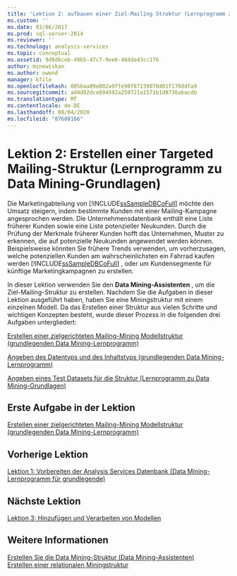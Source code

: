 ```yaml
---
title: 'Lektion 2: aufbauen einer Ziel-Mailing Struktur (Lernprogramm zu Data Mining-Grundlagen) | Microsoft-Dokumentation'
ms.custom: ''
ms.date: 03/06/2017
ms.prod: sql-server-2014
ms.reviewer: ''
ms.technology: analysis-services
ms.topic: conceptual
ms.assetid: 9d0d6ceb-49b5-47c7-9ee6-464da43cc1f6
author: minewiskan
ms.author: owend
manager: kfile
ms.openlocfilehash: 005baa09e802a9ffe98f87239070401f170ddfa9
ms.sourcegitcommit: ad4d92dce894592a259721a1571b1d8736abacdb
ms.translationtype: MT
ms.contentlocale: de-DE
ms.lasthandoff: 08/04/2020
ms.locfileid: "87608166"
---
```

# <a name="lesson-2-building-a-targeted-mailing-structure-basic-data-mining-tutorial"></a>Lektion 2: Erstellen einer Targeted Mailing-Struktur (Lernprogramm zu Data Mining-Grundlagen)
  Die Marketingabteilung von [!INCLUDE[ssSampleDBCoFull](../includes/sssampledbcofull-md.md)] möchte den Umsatz steigern, indem bestimmte Kunden mit einer Mailing-Kampagne angesprochen werden. Die Unternehmensdatenbank enthält eine Liste früherer Kunden sowie eine Liste potenzieller Neukunden. Durch die Prüfung der Merkmale früherer Kunden hofft das Unternehmen, Muster zu erkennen, die auf potenzielle Neukunden angewendet werden können. Beispielsweise könnten Sie frühere Trends verwenden, um vorherzusagen, welche potenziellen Kunden am wahrscheinlichsten ein Fahrrad kaufen werden [!INCLUDE[ssSampleDBCoFull](../includes/sssampledbcofull-md.md)] , oder um Kundensegmente für künftige Marketingkampagnen zu erstellen.  
  
 In dieser Lektion verwenden Sie den **Data Mining-Assistenten** , um die Ziel-Mailing-Struktur zu erstellen. Nachdem Sie die Aufgaben in dieser Lektion ausgeführt haben, haben Sie eine Miningstruktur mit einem einzelnen Modell. Da das Erstellen einer Struktur aus vielen Schritte und wichtigen Konzepten besteht, wurde dieser Prozess in die folgenden drei Aufgaben untergliedert:  
  
 [Erstellen einer zielgerichteten Mailing-Mining Modellstruktur &#40;grundlegenden Data Mining-Lernprogramm&#41;](../../2014/tutorials/creating-a-targeted-mailing-mining-model-structure-basic-data-mining-tutorial.md)  
  
 [Angeben des Datentyps und des Inhaltstyps &#40;grundlegenden Data Mining-Lernprogramm&#41;](../../2014/tutorials/specifying-the-data-type-and-content-type-basic-data-mining-tutorial.md)  
  
 [Angeben eines Test Datasets für die Struktur &#40;Lernprogramm zu Data Mining-Grundlagen&#41;](../../2014/tutorials/specifying-a-testing-data-set-for-the-structure-basic-data-mining-tutorial.md)  
  
## <a name="first-task-in-lesson"></a>Erste Aufgabe in der Lektion  
 [Erstellen einer zielgerichteten Mailing-Mining Modellstruktur &#40;grundlegenden Data Mining-Lernprogramm&#41;](../../2014/tutorials/creating-a-targeted-mailing-mining-model-structure-basic-data-mining-tutorial.md)  
  
## <a name="previous-lesson"></a>Vorherige Lektion  
 [Lektion 1: Vorbereiten der Analysis Services Datenbank &#40;Data Mining-Lernprogramm für grundlegende&#41;](../../2014/tutorials/lesson-1-preparing-the-analysis-services-database-basic-data-mining-tutorial.md)  
  
## <a name="next--lesson"></a>Nächste Lektion  
 [Lektion 3: Hinzufügen und Verarbeiten von Modellen](../../2014/tutorials/lesson-3-adding-and-processing-models.md)  
  
## <a name="see-also"></a>Weitere Informationen  
 [Erstellen Sie die Data Mining-Struktur &#40;Data Mining-Assistenten&#41;](../../2014/analysis-services/create-the-data-mining-structure-data-mining-wizard.md)   
 [Erstellen einer relationalen Miningstruktur](../../2014/analysis-services/data-mining/create-a-relational-mining-structure.md)  
  
  
